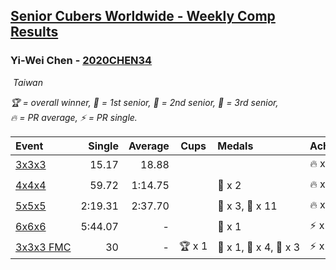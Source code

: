 <style>table {white-space: nowrap;}</style>
<link rel="stylesheet" type="text/css" href="/scw-comp/css/flags.css" />

## [Senior Cubers Worldwide - Weekly Comp Results](/scw-comp/results/)
### Yi-Wei Chen - [2020CHEN34](https://www.worldcubeassociation.org/persons/2020CHEN34)

<i class="flag flag-TW" />&nbsp;Taiwan

<span style="white-space: nowrap;">🏆 = overall winner</span>, <span style="white-space: nowrap;">🥇 = 1st senior</span>, <span style="white-space: nowrap;">🥈 = 2nd senior</span>, <span style="white-space: nowrap;">🥉 = 3rd senior</span>, <span style="white-space: nowrap;">🔥 = PR average</span>, <span style="white-space: nowrap;">⚡ = PR single</span>.

| Event | Single | Average | Cups | Medals | Achievements|
| :-- | --: | --: | :--: | :-- | :-- |
| [3x3x3](333.md) | 15.17 | 18.88 |  |  | 🔥 x 7, ⚡ x 3 |
| [4x4x4](444.md) | 59.72 | 1:14.75 |  | 🥉 x 2 | 🔥 x 7, ⚡ x 5 |
| [5x5x5](555.md) | 2:19.31 | 2:37.70 |  | 🥈 x 3, 🥉 x 11 | 🔥 x 12, ⚡ x 12 |
| [6x6x6](666.md) | 5:44.07 | - |  | 🥉 x 1 | ⚡ x 2 |
| [3x3x3 FMC](333fm.md) | 30 | - | 🏆 x 1 | 🥇 x 1, 🥈 x 4, 🥉 x 3 | ⚡ x 4 |

<!-- Global site tag (gtag.js) - Google Analytics -->
<script async src="https://www.googletagmanager.com/gtag/js?id=UA-86348435-3"></script>
<script>window.dataLayer = window.dataLayer || []; function gtag() {dataLayer.push(arguments);} gtag('js', new Date()); gtag('config', 'UA-86348435-3');</script>
